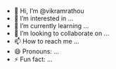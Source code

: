 - 👋 Hi, I’m @vikramrathou
- 👀 I’m interested in ...
- 🌱 I’m currently learning ...
- 💞️ I’m looking to collaborate on ...
- 📫 How to reach me ...
- 😄 Pronouns: ...
- ⚡ Fun fact: ...

<!---
vikramrathou/vikramrathou is a ✨ special ✨ repository because its `README.md` (this file) appears on your GitHub profile.
You can click the Preview link to take a look at your changes.
--->
